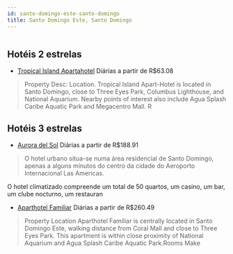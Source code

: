 ```yaml
---
id: santo-domingo-este-santo-domingo
title: Santo Domingo Este, Santo Domingo
---
```


<center><img src="https://photos.hotelbeds.com/giata/10/102453/102453a_hb_a_001.jpg" alt="" /></center>


## Hotéis 2 estrelas

-    [Tropical Island Apartahotel](https://www.hurb.com/hoteis/santo-domingo-este/tropical-island-apartahotel-JNP-JP735807?cmp=18055) Diárias a partir de R$63.08
   > Property Desc:    Location.    Tropical Island Apart-Hotel is located in Santo Domingo, close to Three Eyes Park, Columbus Lighthouse, and National Aquarium. Nearby points of interest also include Agua Splash Caribe Aquatic Park and Megacentro Mall.     R

## Hotéis 3 estrelas

-    [Aurora del Sol](https://www.hurb.com/hoteis/santo-domingo-este/aurora-del-sol-JNP-JP694386?cmp=18055) Diárias a partir de R$188.91
   > O hotel urbano situa-se numa área residencial de Santo Domingo, apenas a alguns minutos do centro da cidade do Aeroporto Internacional Las Americas.

O hotel climatizado compreende um total de 50 quartos, um casino, um bar, um clube nocturno, um restauran
-    [Aparthotel Familiar](https://www.hurb.com/hoteis/santo-domingo-este/aparthotel-familiar-JNP-JP467791?cmp=18055) Diárias a partir de R$260.49
   > Property Location Aparthotel Familiar is centrally located in Santo Domingo Este, walking distance from Coral Mall and close to Three Eyes Park.  This apartment is within close proximity of National Aquarium and Agua Splash Caribe Aquatic Park.Rooms Make 
